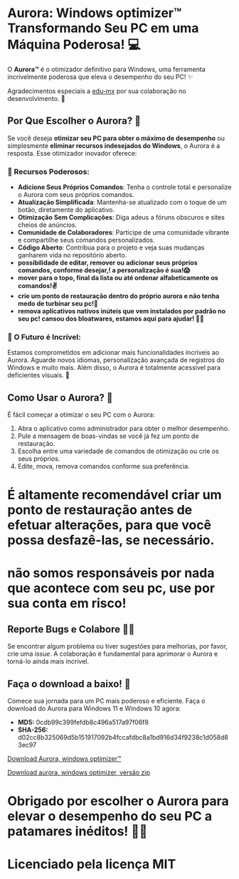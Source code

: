 # Aurora: Windows optimizer™ Transformando Seu PC em uma Máquina Poderosa! 💻

O **Aurora™** é o otimizador definitivo para Windows, uma ferramenta incrivelmente poderosa que eleva o desempenho do seu PC! ✨

Agradecimentos especiais a [edu-mx](https://github.com/edu-mx) por sua colaboração no desenvolvimento. 🙌

## Por Que Escolher o Aurora? 🤔

Se você deseja **otimizar seu PC para obter o máximo de desempenho** ou simplesmente **eliminar recursos indesejados do Windows**, o Aurora é a resposta. Esse otimizador inovador oferece:

### 🌄 Recursos Poderosos:

- **Adicione Seus Próprios Comandos**: Tenha o controle total e personalize o Aurora com seus próprios comandos.
- **Atualização Simplificada**: Mantenha-se atualizado com o toque de um botão, diretamente do aplicativo.
- **Otimização Sem Complicações**: Diga adeus a fóruns obscuros e sites cheios de anúncios.
- **Comunidade de Colaboradores**: Participe de uma comunidade vibrante e compartilhe seus comandos personalizados.
- **Código Aberto**: Contribua para o projeto e veja suas mudanças ganharem vida no repositório aberto.
- **possibilidade de editar, remover ou adicionar seus próprios comandos, conforme desejar,! a personalização é sua!😱**
- **mover para o topo, final da lista ou até ordenar  alfabeticamente os comandos!✌**
- **crie um ponto de restauração dentro do próprio aurora e não tenha medo de turbinar seu pc!👏**
- **remova aplicativos nativos inúteis que vem instalados por padrão no seu pc! cansou dos bloatwares, estamos aqui para ajudar! 🐱‍🎁**

### 🌟 O Futuro é Incrível:

Estamos comprometidos em adicionar mais funcionalidades incríveis ao Aurora. Aguarde novos idiomas, personalização avançada de registros do Windows e muito mais. Além disso, o Aurora é totalmente acessível para deficientes visuais. 🌌

## Como Usar o Aurora? 🚀

É fácil começar a otimizar o seu PC com o Aurora:

1. Abra o aplicativo como administrador para obter o melhor desempenho.
2. Pule a mensagem de boas-vindas se você já fez um ponto de restauração.
3. Escolha entre uma variedade de comandos de otimização ou crie os seus próprios.
4. Edite, mova,   remova comandos conforme sua preferência.

# É altamente recomendável criar um ponto de restauração antes de efetuar alterações, para que você possa desfazê-las, se necessário.

# não somos responsáveis por nada que acontece com seu pc, use por sua conta em risco!

## Reporte Bugs e Colabore 🐞😻

Se encontrar algum problema ou tiver sugestões para melhorias, por favor, crie uma *issue*. A colaboração é fundamental para aprimorar o Aurora e torná-lo ainda mais incrível.

## Faça o download a baixo! 📁

Comece sua jornada para um PC mais poderoso e eficiente. Faça o download do Aurora para Windows 11 e Windows 10 agora:

- **MD5:** 0cdb99c399fefdb8c496a517a97f06f8
- **SHA-256:** d02cc8b325069d5b151917092b4fccafdbc8a1bd916d34f9238c1d058d83ec97


[Download Aurora, windows optimizer™](https://github.com/azurejoga/Aurora-Windows-Optimizer/releases/download/aurora5/aurora-install.exe)


[Download aurora, windows optimizer, versão zip](https://github.com/azurejoga/Aurora-Windows-Optimizer/releases/download/aurora5/aurora-windows-optimizer.zip)


# Obrigado por escolher o Aurora para elevar o desempenho do seu PC a patamares inéditos! 💪✨

# Licenciado pela licença MIT